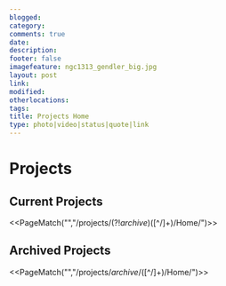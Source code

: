 ```yaml
---
blogged: 
category: 
comments: true
date: 
description: 
footer: false
imagefeature: ngc1313_gendler_big.jpg
layout: post
link: 
modified: 
otherlocations: 
tags: 
title: Projects Home
type: photo|video|status|quote|link
---
```

<!--summary-->

# Projects

## Current Projects

<<PageMatch("","/projects\/(?!_archive_)([^/]+)\/Home/")>> 

## Archived Projects

<<PageMatch("","/projects\/_archive_\/([^/]+)\/Home/")>>